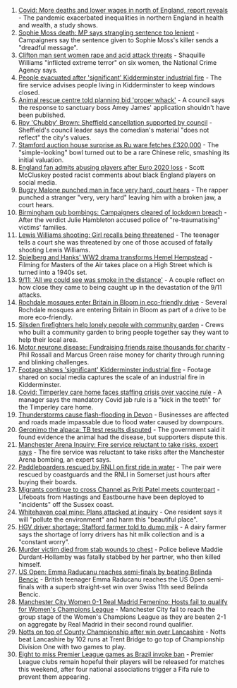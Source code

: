 1. [Covid: More deaths and lower wages in north of England, report reveals](https://www.bbc.co.uk/news/uk-england-58486111?at_medium=RSS&at_campaign=KARANGA) - The pandemic exacerbated inequalities in northern England in health and wealth, a study shows.
2. [Sophie Moss death: MP says strangling sentence too lenient](https://www.bbc.co.uk/news/uk-england-tees-58492328?at_medium=RSS&at_campaign=KARANGA) - Campaigners say the sentence given to Sophie Moss's killer sends a "dreadful message".
3. [Clifton man sent women rape and acid attack threats](https://www.bbc.co.uk/news/uk-england-nottinghamshire-58491156?at_medium=RSS&at_campaign=KARANGA) - Shaquille Williams "inflicted extreme terror" on six women, the National Crime Agency says.
4. [People evacuated after 'significant' Kidderminster industrial fire](https://www.bbc.co.uk/news/uk-england-hereford-worcester-58488793?at_medium=RSS&at_campaign=KARANGA) - The fire service advises people living in Kidderminster to keep windows closed.
5. [Animal rescue centre told planning bid 'proper whack'](https://www.bbc.co.uk/news/uk-england-kent-58487855?at_medium=RSS&at_campaign=KARANGA) - A council says the response to sanctuary boss Amey James' application shouldn't have been published.
6. [Roy 'Chubby' Brown: Sheffield cancellation supported by council](https://www.bbc.co.uk/news/uk-england-south-yorkshire-58488864?at_medium=RSS&at_campaign=KARANGA) - Sheffield's council leader says the comedian's material "does not reflect" the city's values.
7. [Stamford auction house surprise as Ru ware fetches £320,000](https://www.bbc.co.uk/news/uk-england-lincolnshire-58489566?at_medium=RSS&at_campaign=KARANGA) - The "simple-looking" bowl turned out to be a rare Chinese relic, smashing its initial valuation.
8. [England fan admits abusing players after Euro 2020 loss](https://www.bbc.co.uk/news/uk-england-merseyside-58490690?at_medium=RSS&at_campaign=KARANGA) - Scott McCluskey posted racist comments about black England players on social media.
9. [Bugzy Malone punched man in face very hard, court hears](https://www.bbc.co.uk/news/uk-england-manchester-58491222?at_medium=RSS&at_campaign=KARANGA) - The rapper punched a stranger "very, very hard" leaving him with a broken jaw, a court hears.
10. [Birmingham pub bombings: Campaigners cleared of lockdown breach](https://www.bbc.co.uk/news/uk-england-birmingham-58487715?at_medium=RSS&at_campaign=KARANGA) - After the verdict Julie Hambleton accused police of "re-traumatising" victims' families.
11. [Lewis Williams shooting: Girl recalls being threatened](https://www.bbc.co.uk/news/uk-england-south-yorkshire-58486408?at_medium=RSS&at_campaign=KARANGA) - The teenager tells a court she was threatened by one of those accused of fatally shooting Lewis Williams.
12. [Spielberg and Hanks' WW2 drama transforms Hemel Hempstead](https://www.bbc.co.uk/news/uk-england-beds-bucks-herts-58488046?at_medium=RSS&at_campaign=KARANGA) - Filming for Masters of the Air takes place on a High Street which is turned into a 1940s set.
13. [9/11: 'All we could see was smoke in the distance'](https://www.bbc.co.uk/news/uk-england-birmingham-58486093?at_medium=RSS&at_campaign=KARANGA) - A couple reflect on how close they came to being caught up in the devastation of the 9/11 attacks.
14. [Rochdale mosques enter Britain in Bloom in eco-friendly drive](https://www.bbc.co.uk/news/uk-england-manchester-58493493?at_medium=RSS&at_campaign=KARANGA) - Several Rochdale mosques are entering Britain in Bloom as part of a drive to be more eco-friendly.
15. [Silsden firefighters help lonely people with community garden](https://www.bbc.co.uk/news/uk-england-leeds-58493891?at_medium=RSS&at_campaign=KARANGA) - Crews who built a community garden to bring people together say they want to help their local area.
16. [Motor neurone disease: Fundraising friends raise thousands for charity](https://www.bbc.co.uk/news/uk-england-london-58361439?at_medium=RSS&at_campaign=KARANGA) - Phil Rossall and Marcus Green raise money for charity through running and blinking challenges.
17. [Footage shows 'significant' Kidderminster industrial fire](https://www.bbc.co.uk/news/uk-england-hereford-worcester-58493300?at_medium=RSS&at_campaign=KARANGA) - Footage shared on social media captures the scale of an industrial fire in Kidderminster.
18. [Covid: Timperley care home faces staffing crisis over vaccine rule](https://www.bbc.co.uk/news/uk-england-manchester-58491214?at_medium=RSS&at_campaign=KARANGA) - A manager says the mandatory Covid jab rule is a "kick in the teeth" for the Timperley care home.
19. [Thunderstorms cause flash-flooding in Devon](https://www.bbc.co.uk/news/uk-england-devon-58487733?at_medium=RSS&at_campaign=KARANGA) - Businesses are affected and roads made impassable due to flood water caused by downpours.
20. [Geronimo the alpaca: TB test results disputed](https://www.bbc.co.uk/news/uk-england-bristol-58490510?at_medium=RSS&at_campaign=KARANGA) - The government said it found evidence the animal had the disease, but supporters dispute this.
21. [Manchester Arena Inquiry: Fire service reluctant to take risks, expert says](https://www.bbc.co.uk/news/uk-england-manchester-58493171?at_medium=RSS&at_campaign=KARANGA) - The fire service was reluctant to take risks after the Manchester Arena bombing, an expert says.
22. [Paddleboarders rescued by RNLI on first ride in water](https://www.bbc.co.uk/news/uk-england-somerset-58486084?at_medium=RSS&at_campaign=KARANGA) - The pair were rescued by coastguards and the RNLI in Somerset just hours after buying their boards.
23. [Migrants continue to cross Channel as Priti Patel meets counterpart](https://www.bbc.co.uk/news/uk-england-kent-58484976?at_medium=RSS&at_campaign=KARANGA) - Lifeboats from Hastings and Eastbourne have been deployed to "incidents" off the Sussex coast.
24. [Whitehaven coal mine: Plans attacked at inquiry](https://www.bbc.co.uk/news/uk-england-cumbria-58486906?at_medium=RSS&at_campaign=KARANGA) - One resident says it will "pollute the environment" and harm this "beautiful place".
25. [HGV driver shortage: Stafford farmer told to dump milk](https://www.bbc.co.uk/news/uk-england-stoke-staffordshire-58480823?at_medium=RSS&at_campaign=KARANGA) - A dairy farmer says the shortage of lorry drivers has hit milk collection and is a "constant worry".
26. [Murder victim died from stab wounds to chest](https://www.bbc.co.uk/news/uk-england-northamptonshire-58487356?at_medium=RSS&at_campaign=KARANGA) - Police believe Maddie Durdant-Hollamby was fatally stabbed by her partner, who then killed himself.
27. [US Open: Emma Raducanu reaches semi-finals by beating Belinda Bencic](https://www.bbc.co.uk/sport/tennis/58493663?at_medium=RSS&at_campaign=KARANGA) - British teenager Emma Raducanu reaches the US Open semi-finals with a superb straight-set win over Swiss 11th seed Belinda Bencic.
28. [Manchester City Women 0-1 Real Madrid Femenino: Hosts fail to qualify for Women's Champions League](https://www.bbc.co.uk/sport/football/58468779?at_medium=RSS&at_campaign=KARANGA) - Manchester City fail to reach the group stage of the Women's Champions League as they are beaten 2-1 on aggregate by Real Madrid in their second round qualifier.
29. [Notts on top of County Championship after win over Lancashire](https://www.bbc.co.uk/sport/cricket/58488972?at_medium=RSS&at_campaign=KARANGA) - Notts beat Lancashire by 102 runs at Trent Bridge to go top of Championship Division One with two games to play.
30. [Eight to miss Premier League games as Brazil invoke ban](https://www.bbc.co.uk/sport/football/58486811?at_medium=RSS&at_campaign=KARANGA) - Premier League clubs remain hopeful their players will be released for matches this weekend, after four national associations trigger a Fifa rule to prevent them appearing.
